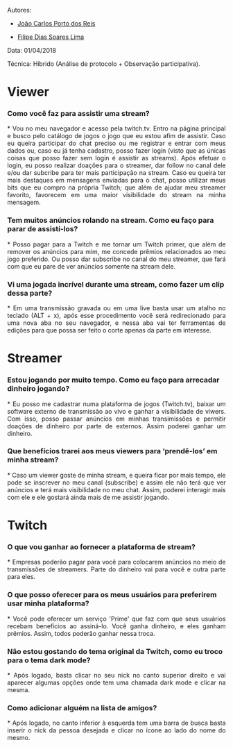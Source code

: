 <p align="justify">

Autores:

* [João Carlos Porto dos Reis](https://github.com/joao4018)

* [Filipe Dias Soares Lima](https://github.com/filypsdias)

Data: 01/04/2018

Técnica: Híbrido (Análise de protocolo + Observação participativa).
</p>

# Viewer 
### Como você faz para assistir uma stream?

<p align="justify">
* Vou no meu navegador e acesso pela twitch.tv. Entro na página principal e busco pelo catálogo de jogos o jogo que eu estou afim de assistir. Caso eu queira participar do chat preciso ou me registrar e entrar com meus dados ou, caso eu já tenha cadastro, posso fazer login (visto que as únicas coisas que posso fazer sem login é assistir as streams). Após efetuar o login, eu posso realizar doações para o streamer, dar follow no canal dele e/ou dar subcribe para ter mais participação na stream. Caso eu queira ter mais destaques em mensagens enviadas para o chat, posso utilizar meus bits que eu compro na própria Twitch; que além de ajudar meu streamer favorito, favorecem em uma maior visibilidade do stream na minha mensagem.

</p>

### Tem muitos anúncios rolando na stream. Como eu faço para parar de assistí-los?

<p align="justify">
* Posso pagar para a Twitch e me tornar um Twitch primer, que além de remover os anúncios para mim,  me concede prêmios relacionados ao meu jogo preferido. Ou posso dar subscribe no canal do meu streamer, que fará com que eu pare de ver anúncios somente na stream dele.
</p>


### Vi uma jogada incrível durante uma stream, como fazer um clip dessa parte?

<p align="justify">
* Em uma transmissão gravada ou em uma live basta usar um atalho no teclado (ALT + x), após esse procedimento você será redirecionado para uma nova aba no seu navegador, e nessa aba vai ter ferramentas de edições para que possa ser feito o corte apenas da parte em interesse.
</p>

# Streamer
### Estou jogando por muito tempo. Como eu faço para arrecadar dinheiro jogando?

<p align="justify">
* Eu posso me cadastrar numa plataforma de jogos (Twitch.tv), baixar um software externo de transmissão ao vivo e ganhar a visibilidade de viwers. Com isso, posso passar anúncios em minhas transimissôes e permitir doações de dinheiro por parte de externos. Assim poderei ganhar um dinheiro.
</p>

### Que benefícios trarei aos meus viewers para ‘prendê-los’ em minha stream?

<p align="justify">
* Caso um viewer goste de minha stream, e queira ficar por mais tempo, ele pode se inscrever no meu canal (subscribe) e assim ele não terá que ver anúncios e terá mais visibilidade no meu chat. Assim, poderei interagir mais com ele e ele gostará ainda mais de me assistir jogando.
</p>

# Twitch
### O que vou ganhar ao fornecer a plataforma de stream?

<p align="justify">
* Empresas poderão pagar para você para colocarem anúncios no meio de transmissões de streamers. Parte do dinheiro vai para você e outra parte para eles. 
</p>

### O que posso oferecer para os meus usuários para preferirem usar minha plataforma?

<p align="justify">
* Você pode oferecer um serviço 'Prime' que faz com que seus usuários recebam benefícios ao assiná-lo. Você ganha dinheiro, e eles ganham prêmios. Assim, todos poderão ganhar nessa troca.
</p>

### Não estou gostando do tema original da Twitch, como eu troco para o tema dark mode?

<p align="justify">
* Após logado, basta clicar no seu nick no canto superior direito e vai aparecer algumas opções onde tem uma chamada dark mode e clicar na mesma.
</p>

### Como adicionar alguém na lista de amigos?

<p align="justify">
* Após logado, no canto inferior à esquerda tem uma barra de busca basta inserir o nick da pessoa desejada e clicar no ícone ao lado do nome do mesmo.
</p>
